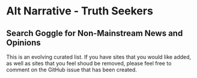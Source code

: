 # Alt Narrative - Truth Seekers

## Search Goggle for Non-Mainstream News and Opinions

This is an evolving curated list. If you have sites that you would like added, as well as sites that you feel shoud be removed, please feel free to comment on the GitHub issue that has been created. 